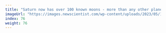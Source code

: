 ```yaml
---
title: "Saturn now has over 100 known moons - more than any other planet"
imageUrl: "https://images.newscientist.com/wp-content/uploads/2023/05/10171227/SEI_155376828.jpg?width=600"
index: 76
weight: 76
---
```

